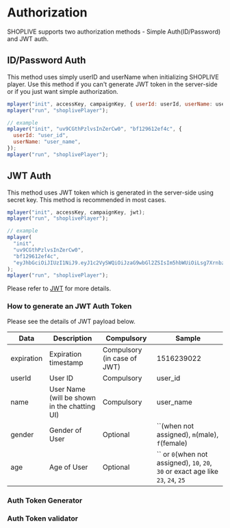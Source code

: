 # Authorization

SHOPLIVE supports two authorization methods - Simple Auth(ID/Password) and JWT auth.

## ID/Password Auth

This method uses simply userID and userName when initializing SHOPLIVE player. Use this method if you can't generate JWT token in the server-side or if you just want simple authorization.

```js
mplayer("init", accessKey, campaignKey, { userId: userId, userName: userName });
mplayer("run", "shoplivePlayer");

// example
mplayer("init", "uv9CGthPzlvsInZerCw0", "bf129612ef4c", {
  userId: "user_id",
  userName: "user_name",
});
mplayer("run", "shoplivePlayer");
```

## JWT Auth

This method uses JWT token which is generated in the server-side using secret key. This method is recommended in most cases.  

```js
mplayer("init", accessKey, campaignKey, jwt);
mplayer("run", "shoplivePlayer");

// example
mplayer(
  "init",
  "uv9CGthPzlvsInZerCw0",
  "bf129612ef4c",
  "eyJhbGciOiJIUzI1NiJ9.eyJ1c2VySWQiOiJzaG9wbGl2ZSIsIm5hbWUiOiLsg7XrnbzsnbTruIwiLCJpYXQiOjE2MDg1NTE2MTksImV4cCI6MTYwODU5NDgxNX0.-VLYorRmIyDAHkOxMt7GZQeArNhTzBqAGvGEs3AICFY"
);
mplayer("run", "shoplivePlayer");
```

Please refer to [JWT](./jwt) for more details.

### How to generate an JWT Auth Token

Please see the details of JWT payload below.

| Data     | Description                               | Compulsory       | Sample                                                                     |
| ---------- | ---------------------------------- | -------------- | ------------------------------------------------------------------------ |
| expiration | Expiration timestamp              | Compulsory (in case of JWT) | 1516239022                                                               |
| userId     | User ID                      | Compulsory           | user_id                                                                 |
| name       | User Name <br />(will be shown in the chatting UI) | Compulsory           | user_name                                                                 |
| gender     | Gender of User                        | Optional       | ``(when not assigned), `m`(male), `f`(female)                                         |
| age        | Age of User                        | Optional       | `` or `0`(when not assigned), `10`, `20`, `30` or exact age like `23`, `24`, `25` |

### Auth Token Generator

<AuthorizationGenerator />

### Auth Token validator

<AuthorizationValidator />
